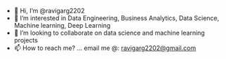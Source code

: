- 👋 Hi, I’m @ravigarg2202
- 👀 I’m interested in Data Engineering, Business Analytics, Data Science, Machine learning, Deep Learning
- 💞️ I’m looking to collaborate on data science and machine learning projects
- 📫 How to reach me? ... email me @: ravigarg2202@gmail.com

<!---
ravigarg2202/ravigarg2202 is a ✨ special ✨ repository because its `README.md` (this file) appears on your GitHub profile.
You can click the Preview link to take a look at your changes.
--->
